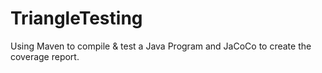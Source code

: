 # TriangleTesting
Using Maven to compile &amp; test a Java Program and JaCoCo to create the coverage report.
